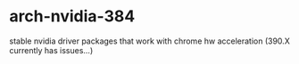 # arch-nvidia-384
stable nvidia driver packages that work with chrome hw acceleration (390.X currently has issues...)
